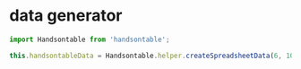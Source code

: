 # data generator

```js
import Handsontable from 'handsontable';

this.handsontableData = Handsontable.helper.createSpreadsheetData(6, 10);
```

